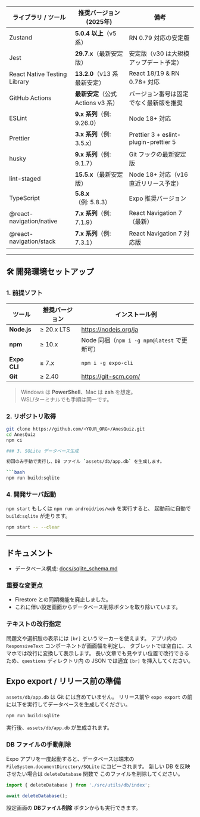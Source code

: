 | ライブラリ / ツール          | 推奨バージョン (2025年)            | 備考                                   |
| ---------------------------- | ---------------------------------- | -------------------------------------- |
| Zustand                      | **5.0.4 以上**（v5 系）            | RN 0.79 対応の安定版                   |
| Jest                         | **29.7.x**（最新安定版）           | 安定版（v30 は大規模アップデート予定） |
| React Native Testing Library | **13.2.0**（v13 系 最新安定）      | React 18/19 & RN 0.78+ 対応            |
| GitHub Actions               | **最新安定**（公式 Actions v3 系） | バージョン番号は固定でなく最新版を推奨 |
| ESLint                       | **9.x 系列**（例: 9.26.0）         | Node 18+ 対応                          |
| Prettier                     | **3.x 系列**（例: 3.5.x）          | Prettier 3 + eslint-plugin-prettier 5  |
| husky                        | **9.x 系列**（例: 9.1.7）          | Git フックの最新安定版                 |
| lint-staged                  | **15.5.x**（最新安定版）           | Node 18+ 対応（v16 直近リリース予定）  |
| TypeScript                   | **5.8.x**（例: 5.8.3）             | Expo 推奨バージョン                    |
| @react-navigation/native     | **7.x 系列**（例: 7.1.9）          | React Navigation 7（最新）             |
| @react-navigation/stack      | **7.x 系列**（例: 7.3.1）          | React Navigation 7 対応版              |

---

## 🛠️ 開発環境セットアップ

### 1. 前提ソフト

| ツール       | 推奨バージョン | インストール例                              |
| ------------ | -------------- | ------------------------------------------- |
| **Node.js**  | ≥ 20.x LTS     | <https://nodejs.org/ja>                     |
| **npm**      | ≥ 10.x         | Node 同梱（`npm i -g npm@latest` で更新可） |
| **Expo CLI** | ≥ 7.x          | `npm i -g expo-cli`                         |
| **Git**      | ≥ 2.40         | <https://git-scm.com/>                      |

> Windows は **PowerShell**、Mac は **zsh** を想定。  
> WSL/ターミナルでも手順は同一です。

### 2. リポジトリ取得

```bash
git clone https://github.com/<YOUR_ORG>/AnesQuiz.git
cd AnesQuiz
npm ci

### 3. SQLite データベース生成

初回のみ手動で実行し、DB ファイル `assets/db/app.db` を生成します。

```bash
npm run build:sqlite
```

### 4. 開発サーバ起動

`npm start` もしくは `npm run android/ios/web` を実行すると、
起動前に自動で `build:sqlite` が走ります。

```bash
npm start -- --clear
```

---

## ドキュメント

- データベース構成: [docs/sqlite_schema.md](docs/sqlite_schema.md)

### 重要な変更点

- Firestore との同期機能を廃止しました。
- これに伴い設定画面からデータベース削除ボタンを取り除いています。

### テキストの改行指定

問題文や選択肢の表示には `[br]` というマーカーを使えます。
アプリ内の `ResponsiveText` コンポーネントが画面幅を判定し、
タブレットでは空白に、スマホでは改行に変換して表示します。
長い文章でも見やすい位置で改行できるため、`questions` ディレクトリ内
の JSON では適宜 `[br]` を挿入してください。

## Expo export / リリース前の準備

`assets/db/app.db` は Git には含めていません。
リリース前や `expo export` の前に以下を実行してデータベースを生成してください。

```bash
npm run build:sqlite
```

実行後、`assets/db/app.db` が生成されます。

### DB ファイルの手動削除

Expo アプリを一度起動すると、データベースは端末の
`FileSystem.documentDirectory/SQLite` にコピーされます。
新しい DB を反映させたい場合は `deleteDatabase` 関数で
このファイルを削除してください。

```ts
import { deleteDatabase } from './src/utils/db/index';

await deleteDatabase();
```

設定画面の **DBファイル削除** ボタンからも実行できます。
